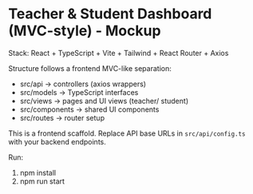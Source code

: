# Teacher & Student Dashboard (MVC-style) - Mockup

Stack: React + TypeScript + Vite + Tailwind + React Router + Axios

Structure follows a frontend MVC-like separation:
- src/api -> controllers (axios wrappers)
- src/models -> TypeScript interfaces
- src/views -> pages and UI views (teacher/ student)
- src/components -> shared UI components
- src/routes -> router setup

This is a frontend scaffold. Replace API base URLs in `src/api/config.ts` with your backend endpoints.

Run:
1. npm install
2. npm run start
